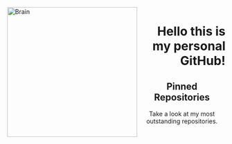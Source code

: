 <img align="left" alt="Brain" width="300" src="http://gifimage.net/wp-content/uploads/2017/10/cerebro-gif-tumblr-3.gif">
<h1 align="right">Hello this is my personal GitHub!</h1>

<h2 align="center">Pinned Repositories</h2>
<p align="center">Take a look at my most outstanding repositories.</p>

